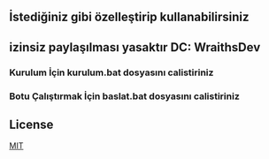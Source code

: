 ## İstediğiniz gibi özelleştirip kullanabilirsiniz
## izinsiz paylaşılması yasaktır DC: WraithsDev

### Kurulum İçin kurulum.bat dosyasını calistiriniz
### Botu Çalıştırmak İçin baslat.bat dosyasını calistiriniz

## License
[MIT](https://github.com/hasbutcu/wraithsdev-v13-dm-duyuru-bot/blob/main/LICENSE)
